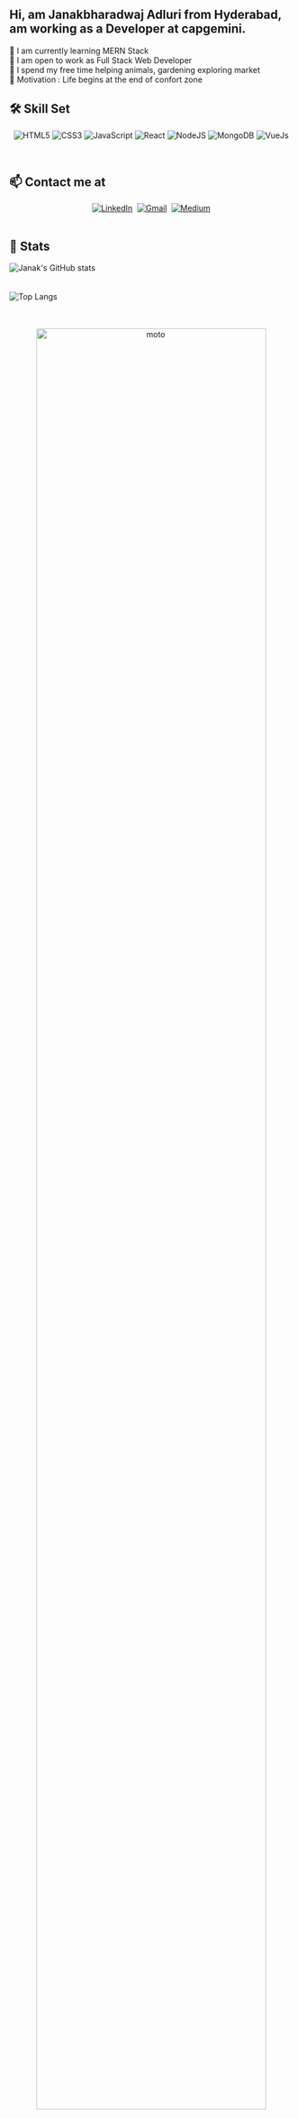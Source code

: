 ## Hi, am **Janakbharadwaj Adluri** from Hyderabad, am working as a Developer at capgemini.

🌱 I am currently learning MERN Stack <br>
👯 I am open to work as Full Stack Web Developer <br>
🐾 I spend my free time helping animals, gardening exploring market <br>
💭 Motivation : Life begins at the end of confort zone <br>

## 🛠  Skill Set
<p align="center">
<img alt="HTML5" src="https://img.shields.io/badge/html5-%23E34F26.svg?&style=for-the-badge&logo=html5&logoColor=white"/> 
<img alt="CSS3" src="https://img.shields.io/badge/css3-%231572B6.svg?&style=for-the-badge&logo=css3&logoColor=white"/>
<img alt="JavaScript" src="https://img.shields.io/badge/javascript-%23323330.svg?&style=for-the-badge&logo=javascript&logoColor=%23F7DF1E"/>
<img alt="React" src="https://img.shields.io/badge/react-%2320232a.svg?&style=for-the-badge&logo=react&logoColor=%2361DAFB"/>
<img alt="NodeJS" src="https://img.shields.io/badge/node.js-%2343853D.svg?&style=for-the-badge&logo=node.js&logoColor=white"/>
<img alt="MongoDB" src ="https://img.shields.io/badge/MongoDB-%234ea94b.svg?&style=for-the-badge&logo=mongodb&logoColor=white"/>
<img alt="VueJs" src ="https://img.shields.io/badge/-VueJs-brightgreen"/>
<p/>
 
<br>

## 📫  Contact me at 
<p align="center">
<a href="https://www.linkedin.com/in/janakbharadwaj-adluri/"><img src="https://img.shields.io/badge/linkedin-%230077B5.svg?&style=for-the-badge&logo=linkedin&logoColor=white" alt="LinkedIn" /></a>&nbsp;
<a href="mailto:janakbharadwaj.adluri@gmail.com"><img src="https://img.shields.io/badge/Gmail-D14836?style=for-the-badge&logo=gmail&logoColor=white" alt="Gmail" /></a>&nbsp;
<a href="https://janakbharadwaj-adluri.medium.com/"><img src="https://img.shields.io/badge/Medium-12100E?style=for-the-badge&logo=medium&logoColor=white" alt="Medium" /></a><br>&nbsp;
 
 <br>
 
 ## 🤖 Stats
![Janak's GitHub stats](https://github-readme-stats.vercel.app/api?username=janakbharadwaj&show_icons=true&theme=tokyonight)<br>
<br>
<br>
![Top Langs](https://github-readme-stats.vercel.app/api/top-langs/?username=janakbharadwaj&layout=compact)
<br>
<br>
<p align="center"><br><img align="center" src="https://media-exp1.licdn.com/dms/image/C5616AQEQ7ndVUDn1nA/profile-displaybackgroundimage-shrink_350_1400/0/1618636722497?e=1625097600&v=beta&t=8GNEOR-WYnuZw8GO7dgbrA3gj-xzfSzhJy4aUMAbklo" alt="moto" width="90%"/><p/>
